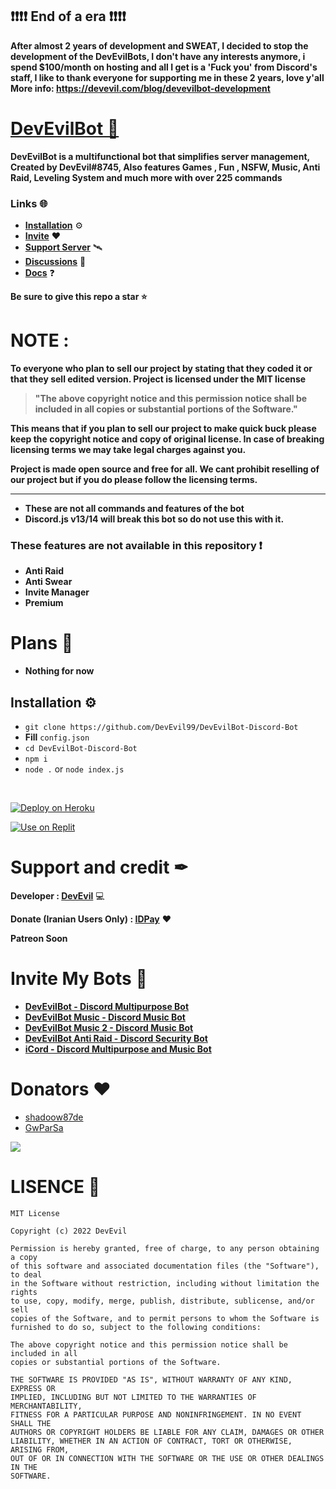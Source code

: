 ## ❗❗❗❗ **End of a era** ❗❗❗❗

**After almost 2 years of development and SWEAT, I decided to stop the development of the DevEvilBots, I don't have any interests anymore, i spend $100/month on hosting and all I get is a 'Fuck you' from Discord's staff, I like to thank everyone for supporting me in these 2 years, love y'all** <br>
**More info: https://devevil.com/blog/devevilbot-development** 
# [DevEvilBot 🤖](https://dsc.gg/dbbot)
**DevEvilBot is a multifunctional bot that simplifies server management, Created by DevEvil#8745, Also features Games , Fun , NSFW, Music, Anti Raid, Leveling System and much more with over 225 commands** 
### Links 🌐
- **[Installation](#installation)** ⚙
- **[Invite](https://dsc.gg/dbbot)** ❤
- **[Support Server](https://dsc.gg/devevil)** 🛰
- **[Discussions](https://github.com/DevEvil99/DevEvilBot-Discord-Bot/discussions)** 💬
- **[Docs](https://docs.bot.devevil.com)** ❓

**Be sure to give this repo a star ⭐**

# **NOTE :** 
**To everyone who plan to sell our project by stating that they coded it or that they sell edited version.
Project is licensed under the MIT license**

> **"The above copyright notice and this permission notice shall be included in all copies or substantial portions of the Software."**

**This means that if you plan to sell our project to make quick buck please keep the copyright notice and copy of original license.
In case of breaking licensing terms we may take legal charges against you.**

**Project is made open source and free for all.
We cant prohibit reselling of our project but if you do please follow the licensing terms.**

-----

- **These are not all commands and features of the bot** 
- **Discord.js v13/14 will break this bot so do not use this with it.** 
### These features are not available in this repository ❗
- **Anti Raid**
- **Anti Swear**
- **Invite Manager**
- **Premium**

# Plans 🦦
- **Nothing for now**

<section id="installation">

# Installation ⚙
- ``git clone https://github.com/DevEvil99/DevEvilBot-Discord-Bot``
- **Fill** ``config.json``
- ``cd DevEvilBot-Discord-Bot``
- ``npm i``
- ``node .`` or ``node index.js``
<br>
<p dir="auto"><a href="https://heroku.com/deploy?template=https://github.com/DevEvil99/DevEvilBot-Discord-Bot/" rel="nofollow"><img src="https://camo.githubusercontent.com/6979881d5a96b7b18a057083bb8aeb87ba35fc279452e29034c1e1c49ade0636/68747470733a2f2f7777772e6865726f6b7563646e2e636f6d2f6465706c6f792f627574746f6e2e737667" alt="Deploy on Heroku" data-canonical-src="https://www.herokucdn.com/deploy/button.svg" style="max-width: 100%;"></a></p> 
<p dir="auto"><a href="https://repl.it/github/DevEvil99/DevEvilBot-Discord-Bot/" rel="nofollow"><img src="https://camo.githubusercontent.com/f3fcb178b542a1f615d457c4a3bf032f9aeb7923690e9af98e93d92d90b531f6/68747470733a2f2f7265706c2e69742f62616467652f6769746875622f536f6268616e2d53525a412f4d6f6465726174696f6e2d426f742f" alt="Use on Replit" data-canonical-src="https://repl.it/badge/github/DevEvil99/DevEvilBot-Discord-Bot/" style="max-width: 100%;"></a></p>

</section>

# Support and credit ✒
**Developer : [DevEvil](https://devevil.com)** 💻

**Donate (Iranian Users Only) : [IDPay](https://idpay.ir/devevil)** ❤

**Patreon Soon**
# Invite My Bots 🤖
- [**DevEvilBot - Discord Multipurpose Bot**](https://dsc.gg/dbbot)
- [**DevEvilBot Music - Discord Music Bot**](https://dsc.gg/dbmusic)
- [**DevEvilBot Music 2 - Discord Music Bot**](https://dsc.gg/dbmusic2)
- [**DevEvilBot Anti Raid - Discord Security Bot**](https://dsc.gg/dbar)
- [**iCord - Discord Multipurpose and Music Bot**](https://dsc.gg/iicord)

# Donators ❤
- [shadoow87de](https://github.com/shadow87de)
- [GwParSa](https://github.com/GwParSa)

<img src="https://cdn.discordapp.com/attachments/468141324906921984/912741889403392070/github-donators.png" style="max-width: 100%;">

# LISENCE 📄
```
MIT License

Copyright (c) 2022 DevEvil

Permission is hereby granted, free of charge, to any person obtaining a copy
of this software and associated documentation files (the "Software"), to deal
in the Software without restriction, including without limitation the rights
to use, copy, modify, merge, publish, distribute, sublicense, and/or sell
copies of the Software, and to permit persons to whom the Software is
furnished to do so, subject to the following conditions:

The above copyright notice and this permission notice shall be included in all
copies or substantial portions of the Software.

THE SOFTWARE IS PROVIDED "AS IS", WITHOUT WARRANTY OF ANY KIND, EXPRESS OR
IMPLIED, INCLUDING BUT NOT LIMITED TO THE WARRANTIES OF MERCHANTABILITY,
FITNESS FOR A PARTICULAR PURPOSE AND NONINFRINGEMENT. IN NO EVENT SHALL THE
AUTHORS OR COPYRIGHT HOLDERS BE LIABLE FOR ANY CLAIM, DAMAGES OR OTHER
LIABILITY, WHETHER IN AN ACTION OF CONTRACT, TORT OR OTHERWISE, ARISING FROM,
OUT OF OR IN CONNECTION WITH THE SOFTWARE OR THE USE OR OTHER DEALINGS IN THE
SOFTWARE.
```
